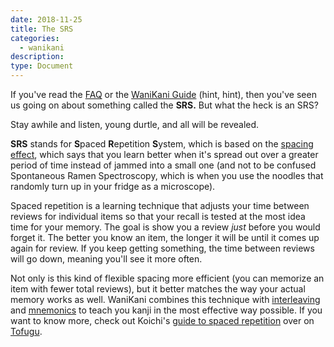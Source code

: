 ```yaml
---
date: 2018-11-25
title: The SRS
categories:
  - wanikani
description:
type: Document
---
```

If you've read the [FAQ](https://www.wanikani.com/faq) or the [WaniKani Guide](www.wanikani.com/guide) (hint, hint), then you've seen us going on about something called the **SRS.** But what the heck is an SRS?

Stay awhile and listen, young durtle, and all will be revealed.

**SRS** stands for **S**paced **R**epetition **S**ystem, which is based on the [spacing effect](https://en.wikipedia.org/wiki/Spacing_effect), which says that you learn better when it's spread out over a greater period of time instead of jammed into a small one (and not to be confused Spontaneous Ramen Spectroscopy, which is when you use the noodles that randomly turn up in your fridge as a microscope).

Spaced repetition is a learning technique that adjusts your time between reviews for individual items so that your recall is tested at the most idea time for your memory. The goal is show you a review _just_ before you would forget it. The better you know an item, the longer it will be until it comes up again for review.  If you keep getting something, the time between reviews will go down, meaning you'll see it more often.

Not only is this kind of flexible spacing more efficient (you can memorize an item with fewer total reviews), but it better matches the way your actual memory works as well. WaniKani combines this technique with [interleaving](https://www.tofugu.com/japanese/interleaving-japanese/) and [mnemonics](https://www.tofugu.com/series/japanese-mnemonics/) to teach you kanji in the most effective way possible. If you want to know more, check out Koichi's [guide to spaced repetition](https://www.tofugu.com/japanese/spaced-repetition/) over on [Tofugu](www.tofugu.com).
